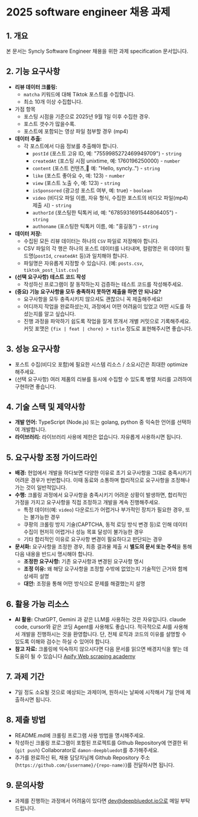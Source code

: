 # 2025 software engineer 채용 과제

## 1. 개요

본 문서는 Syncly Software Engineer 채용을 위한 과제 specification 문서입니다.

## 2. 기능 요구사항

* **리뷰 데이터 크롤링:**
    * `matcha` 키워드에 대해 Tiktok 포스트를 수집합니다.
    * 최소 10개 이상 수집합니다.
* 가점 항목
    * 포스팅 시점을 기준으로 2025년 9월 1일 이후 수집한 경우.
    * 포스트 갯수가 많을수록.
    * 포스트에 포함되는 영상 파일 첨부할 경우 (mp4)
* **데이터 추출:**
    * 각 포스트에서 다음 정보를 추출해야 합니다.
        * `postId` (포스트 고유 ID, 예: "7559985272469949709") - `string`
        * `createdAt` (포스팅 시점 unixtime, 예: 1760196250000) - `number`
        * `content` (포스트 컨텐츠, 예: "Hello, syncly..") - `string`
        * `like` (포스트 좋아요 수, 예: 123) - `number`
        * `view` (포스트 노출 수, 예: 123) - `string`
        * `isSponsored` (광고성 포스트 여부, 예: true) - `boolean`
        * `video` (비디오 파일 이름, 자유 형식, 수집한 포스트의 비디오 파일(mp4) 제출 시) - `string`
        * `authorId` (포스팅한 틱톡커 id, 예: "6785931691544806405") - `string`
        * `authoname` (포스팅한 틱톡커 이름, 예: "홍길동") - `string`
* **데이터 저장:**
    * 수집된 모든 리뷰 데이터는 하나의 `CSV` 파일로 저장해야 합니다.
    * CSV 파일의 각 행은 하나의 포스트 데이터를 나타내며, 컬럼명은 위 데이터 필드명(`postId`, `createdAt` 등)과 일치해야 합니다.
    * 파일명은 자유롭게 지정할 수 있습니다. (예: `posts.csv`, `tiktok_post_list.csv`)
* **(선택 요구사항) 테스트 코드 작성**
    * 작성하신 프로그램이 잘 동작하는지 검증하는 테스트 코드를 작성해주세요.
* **(중요) 기능 요구사항을 모두 충족하지 못하면 제출을 하면 안 되나요?**
    * 요구사항을 모두 충족시키지 않으셔도 괜찮으니 꼭 제출해주세요!
    * 어디까지 작업을 완료하셨는지, 과정에서 어떤 어려움이 있었고 어떤 시도를 하셨는지를 알고 싶습니다.
    * 진행 과정을 파악하기 쉽도록 작업을 잘게 쪼개서 개별 커밋으로 기록해주세요. 커밋 포맷은 `{fix | feat | chore} > title` 정도로 표현해주시면 좋습니다.

## 3. 성능 요구사항

* 포스트 수집(비디오 포함)에 필요한 시스템 리소스 / 소요시간은 최대한 optimize 해주세요.
* (선택 요구사항) 여러 제품의 리뷰를 동시에 수집할 수 있도록 병렬 처리를 고려하여 구현하면 좋습니다.

## 4. 기술 스택 및 제약사항

* **개발 언어:** TypeScript (Node.js) 또는 golang, python 중 익숙한 언어를 선택하여 개발합니다.
* **라이브러리:** 라이브러리 사용에 제한은 없습니다. 자유롭게 사용하시면 됩니다.

## 5. 요구사항 조정 가이드라인

* **배경:** 현업에서 개발을 하다보면 다양한 이유로 초기 요구사항을 그대로 충족시키기 어려운 경우가 빈번합니다. 이때 동료와 소통하며 합리적으로 요구사항을 조정해나가는 것이 일반적입니다.
* **수행:** 크롤링 과정에서 요구사항을 충족시키기 어려운 상황이 발생하면, 합리적인 가정을 가지고 요구사항을 직접 조정하고 개발을 계속 진행해주세요.
    * 특정 데이터(예: `video`) 다운로드가 어렵거나 부가적인 장치가 필요한 경우, 또는 불가능한 경우
    * 쿠팡의 크롤링 방지 기술(CAPTCHA, 동적 로딩 방식 변경 등)로 인해 데이터 수집이 현저히 어렵거나 성능 목표 달성이 불가능한 경우
    * 기타 합리적인 이유로 요구사항 변경이 필요하다고 판단되는 경우
* **문서화:** 요구사항을 조정한 경우, 최종 결과물 제출 시 **별도의 문서 또는 주석**을 통해 다음 내용을 반드시 명시해야 합니다.
    * **조정한 요구사항:** 기존 요구사항과 변경된 요구사항 명시
    * **조정 이유:** 왜 해당 요구사항을 조정할 수밖에 없었는지 기술적인 근거와 함께 상세히 설명
    * **대안:** 조정을 통해 어떤 방식으로 문제를 해결했는지 설명

## 6. 활용 가능 리소스

* **AI 활용:** ChatGPT, Gemini 과 같은 LLM를 사용하는 것은 자유입니다. claude code, cursor와 같은 코딩 Agent를 사용해도 좋습니다. 적극적으로 AI를 사용해서 개발을 진행하시는 것을 환영합니다. 단, 전체 로직과 코드의 이유를 설명할 수 있도록 이해와 검수는 하실 수 있어야 합니다.
* **참고 자료:** 크롤링에 익숙하지 않으시다면 다음 문서를 읽으면 배경지식을 쌓는 데 도움이 될 수 있습니다 [Apify Web scraping academy](https://docs.apify.com/academy)

## 7. 과제 기간
* 7일 정도 소요될 것으로 예상되는 과제이며, 원하시는 날짜에 시작해서 7일 안에 제출하시면 됩니다.

## 8. 제출 방법
* README.md에 크롤링 프로그램 사용 방법을 명시해주세요.
* 작성하신 크롤링 프로그램이 포함된 프로젝트를 Github Repository에 연결한 뒤(`git push`) Collaborator로 `damon-deepbluedot`를 추가해주세요.
* 추가를 완료하신 뒤, 채용 담당자님께 Github Repository 주소(`https://github.com/{username}/{repo-name)`)를 전달하시면 됩니다.

## 9. 문의사항
* 과제를 진행하는 과정에서 어려움이 있다면 dev@deepbluedot.io으로 메일 부탁 드립니다.

